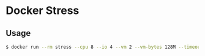 # Docker Stress

## Usage

```bash
$ docker run --rm stress --cpu 8 --io 4 --vm 2 --vm-bytes 128M --timeout 10s
```
